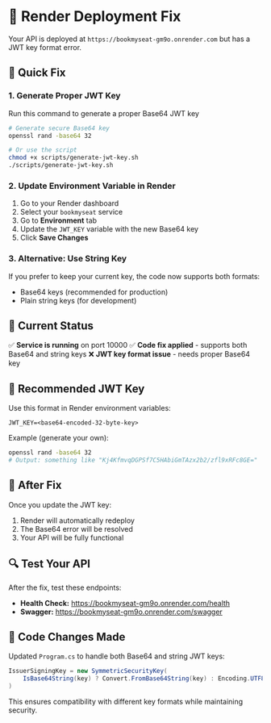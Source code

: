 # 🚨 Render Deployment Fix

Your API is deployed at `https://bookmyseat-gm9o.onrender.com` but has a JWT key format error.

## 🔧 Quick Fix

### 1. Generate Proper JWT Key

Run this command to generate a proper Base64 JWT key

```bash
# Generate secure Base64 key
openssl rand -base64 32

# Or use the script
chmod +x scripts/generate-jwt-key.sh
./scripts/generate-jwt-key.sh
```

### 2. Update Environment Variable in Render

1. Go to your Render dashboard
2. Select your `bookmyseat` service
3. Go to **Environment** tab
4. Update the `JWT_KEY` variable with the new Base64 key
5. Click **Save Changes**

### 3. Alternative: Use String Key

If you prefer to keep your current key, the code now supports both formats:
- Base64 keys (recommended for production)
- Plain string keys (for development)

## 🎯 Current Status

✅ **Service is running** on port 10000
✅ **Code fix applied** - supports both Base64 and string keys
❌ **JWT key format issue** - needs proper Base64 key

## 🔑 Recommended JWT Key

Use this format in Render environment variables:

```
JWT_KEY=<base64-encoded-32-byte-key>
```

Example (generate your own):
```bash
openssl rand -base64 32
# Output: something like "Kj4KfmvqDGPSf7C5HAbiGmTAzx2b2/zfl9xRFc8GE="
```

## 🚀 After Fix

Once you update the JWT key:
1. Render will automatically redeploy
2. The Base64 error will be resolved
3. Your API will be fully functional

## 🔍 Test Your API

After the fix, test these endpoints:
- **Health Check:** https://bookmyseat-gm9o.onrender.com/health
- **Swagger:** https://bookmyseat-gm9o.onrender.com/swagger

## 📝 Code Changes Made

Updated `Program.cs` to handle both Base64 and string JWT keys:

```csharp
IssuerSigningKey = new SymmetricSecurityKey(
    IsBase64String(key) ? Convert.FromBase64String(key) : Encoding.UTF8.GetBytes(key)
)
```

This ensures compatibility with different key formats while maintaining security.